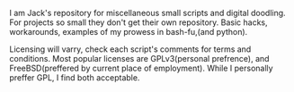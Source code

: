 I am Jack's repository for miscellaneous small scripts and digital doodling. For projects so small they don't get their own repository. Basic hacks, workarounds, examples of my prowess in bash-fu,(and python).

Licensing will varry, check each script's comments for terms and conditions. Most popular licenses are GPLv3(personal prefrence), and FreeBSD(preffered by current place of employment). While I personally preffer GPL, I find both acceptable.
